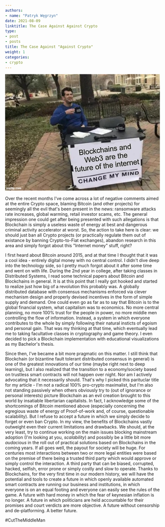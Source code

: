 ```yaml
---
authors:
- name: "Patryk Węgrzyn"
date: 2021-08-09
linktitle: The Case Against Against Crypto
type:
- post 
- posts
title: The Case Against "Against Crypto"
weight: 1
categories:
- crypto
---
```


![](/images/web3.jpg)

Over the recent months I've come across a lot of negative comments aimed at the entire Crypto space, blaming Bitcoin (and other projects) for seemingly all the evil that's been present in the news: ransomware attacks rate increases, global warming, retail investor scams, etc. The general impression one could get after being presented with such allegations is that Blockchain is simply a useless waste of energy at best and dangerous criminal activity accelerator at worst. So, the action to take here is clear: we should just ban all Crypto projects (or practically regulate them out of existance by banning Crypto-to-Fiat exchanges), abandon research in this area and simply forgot about this "Internet money" stuff, right?

I first heard about Bitcoin around 2015, and at that time I thought that it was a cool idea - entirely digital money with no central control. I didn't dive deep into the technology side, so I pretty much forgot about it after some time and went on with life. During the 2nd year in college, after taking classes in Distributed Systems, I read some technical papers about Bitcoin and Blockchains in general. It is at this point that I really got hooked and started to realize just how big of a revolution this probably was. A globally distributed database with consensus mechanisms enforced via clever mechanism design and properly devised incentives in the form of simple supply and demand. One could even go as far as to say that Bitcoin is to the global financial system, what capitalism was to economics. No more central planning, no more 100% trust for the people in power, no more middle men controlling the flow of information. Instead, a system in which everyone contributes to the whole by simply following their natural insticts of egoism and personal gain. That was my thinking at that time, which eventually lead me to taking facultative classes in cryptography and game theory. I even decided to pick a Blockchain implementation with educational visualizations as my Bachelor's thesis.

Since then, I've became a bit more pragmatic on this matter. I still think that Blockchain (or bizantine fault tolerant distributed consensus in general) is one of the greatest innovations of our time (maybe right next to deep learning), but I also realized that the transition to a economy/society based on trustless smart contracts will not happen over night. Nor am I actively advocating that it necessarily should. That's why I picked this parituclar title for my article - I'm not a radical 100% pro-crypto maximalist, but I'm also not standing passively when others obviously try to (out of ignorance or personal interests) picture Blockchain as an evil creation brought to this world by insatiable libertarian capitalists. In fact, I acknowledge some of the shortcomings of Bitcoin mentioned above (especially concerning the egregious waste of energy of Proof-of-work and, of course, questionable scalability). But I refuse to accept a future in which we simply decide to forget or even ban Crypto. In my view, the benefits of Blockchains vastly outweight even their current limitations and drawbacks. We should, at the very least, try to continue working on the main issues blocking mainstream adoption (I'm looking at you, *scalability*) and possibly be a little bit more *audacious* in the roll out of practical solutions based on Blockchains in the coming years. If all goes well, the payout for society will be huge. For centuries most interactions between two or more legal entities were based on the premise of there being a trusted third party which would approve or simply control the interaction. A third party that can be biased, corrupted, hacked, selfish, error prone or simply costly and slow to operate. Thanks to Blockchains, for the very first time in our modern history, we will have the potential and tools to create a future in which openly available automated smart contracts are running our business and institutions, in which everyone is on an equal footing and everyone can easily see the rules of the game. A future with hard money in which the fear of keynesian inflation is no longer. A future in which politicians are held accountable for their promises and court verdicts are more objective. A future without censorship and de-platforming. A better future.

#CutTheMiddleMan